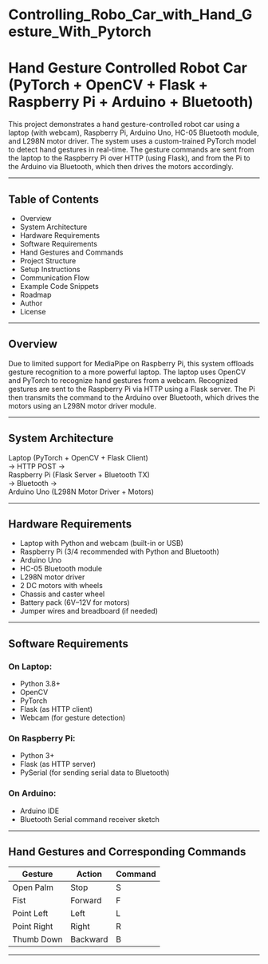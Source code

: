 # Controlling_Robo_Car_with_Hand_Gesture_With_Pytorch
# Hand Gesture Controlled Robot Car (PyTorch + OpenCV + Flask + Raspberry Pi + Arduino + Bluetooth)

This project demonstrates a hand gesture-controlled robot car using a laptop (with webcam), Raspberry Pi, Arduino Uno, HC-05 Bluetooth module, and L298N motor driver. The system uses a custom-trained PyTorch model to detect hand gestures in real-time. The gesture commands are sent from the laptop to the Raspberry Pi over HTTP (using Flask), and from the Pi to the Arduino via Bluetooth, which then drives the motors accordingly.

---

## Table of Contents

- Overview
- System Architecture
- Hardware Requirements
- Software Requirements
- Hand Gestures and Commands
- Project Structure
- Setup Instructions
- Communication Flow
- Example Code Snippets
- Roadmap
- Author
- License

---

## Overview

Due to limited support for MediaPipe on Raspberry Pi, this system offloads gesture recognition to a more powerful laptop. The laptop uses OpenCV and PyTorch to recognize hand gestures from a webcam. Recognized gestures are sent to the Raspberry Pi via HTTP using a Flask server. The Pi then transmits the command to the Arduino over Bluetooth, which drives the motors using an L298N motor driver module.

---

## System Architecture

Laptop (PyTorch + OpenCV + Flask Client)  
→ HTTP POST →  
Raspberry Pi (Flask Server + Bluetooth TX)  
→ Bluetooth →  
Arduino Uno (L298N Motor Driver + Motors)

---

## Hardware Requirements

- Laptop with Python and webcam (built-in or USB)
- Raspberry Pi (3/4 recommended with Python and Bluetooth)
- Arduino Uno
- HC-05 Bluetooth module
- L298N motor driver
- 2 DC motors with wheels
- Chassis and caster wheel
- Battery pack (6V–12V for motors)
- Jumper wires and breadboard (if needed)

---

## Software Requirements

### On Laptop:
- Python 3.8+
- OpenCV
- PyTorch
- Flask (as HTTP client)
- Webcam (for gesture detection)

### On Raspberry Pi:
- Python 3+
- Flask (as HTTP server)
- PySerial (for sending serial data to Bluetooth)

### On Arduino:
- Arduino IDE
- Bluetooth Serial command receiver sketch

---

## Hand Gestures and Corresponding Commands

| Gesture        | Action     | Command |
|----------------|------------|---------|
| Open Palm      | Stop       | S       |
| Fist           | Forward    | F       |
| Point Left     | Left       | L       |
| Point Right    | Right      | R       |
| Thumb Down     | Backward   | B       |

---

